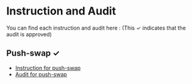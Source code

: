 # Instruction and Audit

You can find each instruction and audit here : (This ✓ indicates that the audit is approved)

## Push-swap ✓

- [Instruction for push-swap](https://github.com/01-edu/public/tree/master/subjects/push-swap)
- [Audit for push-swap](https://github.com/01-edu/public/tree/master/subjects/push-swap/audit)